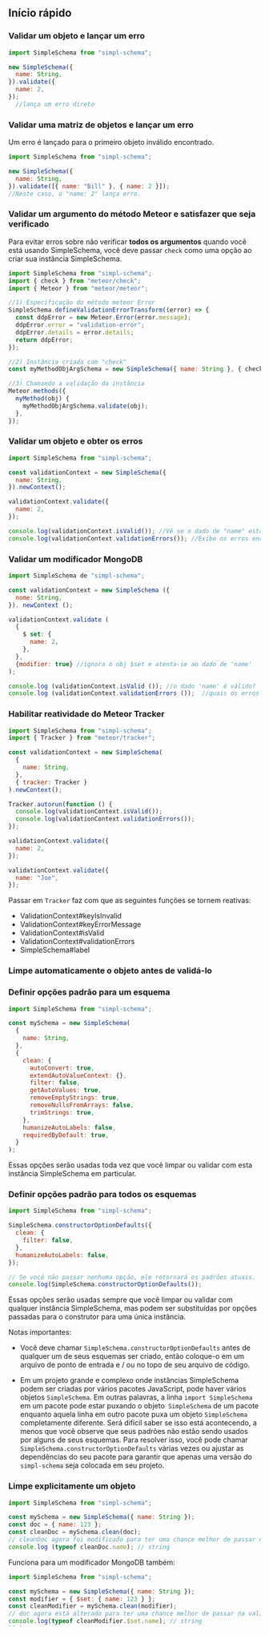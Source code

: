 ## Início rápido 

### Validar um objeto e lançar um erro 

```js 
import SimpleSchema from "simpl-schema";

new SimpleSchema({
  name: String,
}).validate({
  name: 2,
});
  //lança um erro direto
``` 

### Validar uma matriz de objetos e lançar um erro

Um erro é lançado para o primeiro objeto inválido encontrado. 

```js 
import SimpleSchema from "simpl-schema";

new SimpleSchema({
  name: String,
}).validate([{ name: "Bill" }, { name: 2 }]);
//Neste caso, o "name: 2" lança erro.
``` 

### Validar um argumento do método Meteor e satisfazer que seja verificado

Para evitar erros sobre não verificar **todos os argumentos** quando você está usando SimpleSchema, você deve passar `check` como uma opção ao criar sua instância SimpleSchema. 

```js 
import SimpleSchema from "simpl-schema";
import { check } from "meteor/check";
import { Meteor } from "meteor/meteor";

//1) Especificação do método meteor Error
SimpleSchema.defineValidationErrorTransform((error) => {
  const ddpError = new Meteor.Error(error.message);
  ddpError.error = "validation-error";
  ddpError.details = error.details;
  return ddpError;
});

//2) Instância criada com "check"
const myMethodObjArgSchema = new SimpleSchema({ name: String }, { check });

//3) Chamando a validação da instância
Meteor.methods({
  myMethod(obj) {
    myMethodObjArgSchema.validate(obj);
  }, 
});
``` 

### Validar um objeto e obter os erros

```js
import SimpleSchema from "simpl-schema";

const validationContext = new SimpleSchema({
  name: String,
}).newContext();

validationContext.validate({
  name: 2,
});

console.log(validationContext.isValid()); //Vê se o dado de "name" está de acordo
console.log(validationContext.validationErrors()); //Exibe os erros encontrados
``` 

### Validar um modificador MongoDB

```js
import SimpleSchema de "simpl-schema"; 

const validationContext = new SimpleSchema ({ 
  nome: String, 
}). newContext (); 

validationContext.validate ( 
  { 
    $ set: { 
      name: 2, 
    }, 
  }, 
  {modifier: true} //ignora o obj $set e atenta-se ao dado de 'name'
); 

console.log (validationContext.isValid ()); //o dado 'name' é válido?
console.log (validationContext.validationErrors ());  //quais os erros?
``` 

### Habilitar reatividade do Meteor Tracker

```js
import SimpleSchema from "simpl-schema";
import { Tracker } from "meteor/tracker";

const validationContext = new SimpleSchema(
  {
    name: String,
  },
  { tracker: Tracker }
).newContext();

Tracker.autorun(function () {
  console.log(validationContext.isValid());
  console.log(validationContext.validationErrors());
});

validationContext.validate({
  name: 2,
});

validationContext.validate({
  name: "Joe",
});
``` 

Passar em `Tracker` faz com que as seguintes funções se tornem reativas: 

- ValidationContext#keyIsInvalid 
- ValidationContext#keyErrorMessage
- ValidationContext#isValid 
- ValidationContext#validationErrors 
- SimpleSchema#label 

### Limpe automaticamente o objeto antes de validá-lo 

### Definir opções padrão para um esquema 

```js 
import SimpleSchema from "simpl-schema";

const mySchema = new SimpleSchema(
  {
    name: String,
  },
  {
    clean: {
      autoConvert: true,
      extendAutoValueContext: {},
      filter: false,
      getAutoValues: true,
      removeEmptyStrings: true,
      removeNullsFromArrays: false,
      trimStrings: true,
    },
    humanizeAutoLabels: false,
    requiredByDefault: true,
  }
);
``` 

Essas opções serão usadas toda vez que você limpar ou validar com esta instância SimpleSchema em particular. 

### Definir opções padrão para todos os esquemas 

```js 
import SimpleSchema from "simpl-schema";

SimpleSchema.constructorOptionDefaults({
  clean: {
    filter: false,
  },
  humanizeAutoLabels: false,
});

// Se você não passar nenhuma opção, ele retornará os padrões atuais. 
console.log(SimpleSchema.constructorOptionDefaults());
```

Essas opções serão usadas sempre que você limpar ou validar com qualquer instância SimpleSchema, mas podem ser substituídas por opções passadas para o construtor para uma única instância. 

Notas importantes: 

- Você deve chamar `SimpleSchema.constructorOptionDefaults` antes de qualquer um de seus esquemas ser criado, então coloque-o em um arquivo de ponto de entrada e / ou no topo de seu arquivo de código.

- Em um projeto grande e complexo onde instâncias SimpleSchema podem ser criadas por vários pacotes JavaScript, pode haver vários objetos `SimpleSchema`. Em outras palavras, a linha `import SimpleSchema` em um pacote pode estar puxando o objeto` SimpleSchema` de um pacote enquanto aquela linha em outro pacote puxa um objeto `SimpleSchema` completamente diferente. Será difícil saber se isso está acontecendo, a menos que você observe que seus padrões não estão sendo usados ​​por alguns de seus esquemas. Para resolver isso, você pode chamar `SimpleSchema.constructorOptionDefaults` várias vezes ou ajustar as dependências do seu pacote para garantir que apenas uma versão do` simpl-schema` seja colocada em seu projeto. 

### Limpe explicitamente um objeto 

```js 
import SimpleSchema from "simpl-schema";

const mySchema = new SimpleSchema({ name: String });
const doc = { name: 123 };
const cleanDoc = mySchema.clean(doc); 
// cleanDoc agora foi modificado para ter uma chance melhor de passar na validação 
console.log (typeof cleanDoc.name); // string 
``` 

Funciona para um modificador MongoDB também: 

```js 
import SimpleSchema from "simpl-schema";

const mySchema = new SimpleSchema({ name: String });
const modifier = { $set: { name: 123 } };
const cleanModifier = mySchema.clean(modifier);
// doc agora está alterado para ter uma chance melhor de passar na validação 
console.log(typeof cleanModifier.$set.name); // string 
`` ` 